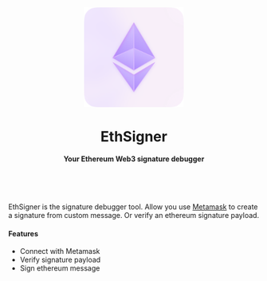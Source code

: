 <div align="center">
	<img src="./public/android-chrome-512x512.png" width="200" height="200">
	<h1>EthSigner</h1>
	<p>
		<b>Your Ethereum Web3 signature debugger</b>
	</p>
	<br>
	<br>
	<br>
</div>

EthSigner is the signature debugger tool. Allow you use [Metamask] to create a signature from custom message. Or verify an ethereum signature payload.

[Metamask]: https://metamask.io/

#### Features

- Connect with Metamask
- Verify signature payload
- Sign ethereum message

